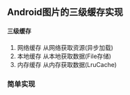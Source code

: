 ## Android图片的三级缓存实现
#### 三级缓存
1. 网络缓存 从网络获取资源(异步加载)
2. 本地缓存 从本地获取数据(File存储)
3. 内存缓存 从内存获取数据(LruCache)

### 简单实现
